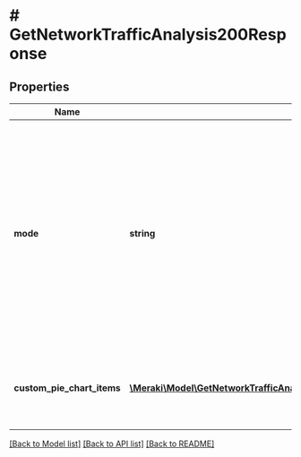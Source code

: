 # # GetNetworkTrafficAnalysis200Response

## Properties

Name | Type | Description | Notes
------------ | ------------- | ------------- | -------------
**mode** | **string** | The traffic analysis mode for the network. Can be one of &#39;disabled&#39; (do not collect traffic types),     &#39;basic&#39; (collect generic traffic categories), or &#39;detailed&#39; (collect destination hostnames). | [optional]
**custom_pie_chart_items** | [**\Meraki\Model\GetNetworkTrafficAnalysis200ResponseCustomPieChartItemsInner[]**](GetNetworkTrafficAnalysis200ResponseCustomPieChartItemsInner.md) | The list of items that make up the custom pie chart for traffic reporting. | [optional]

[[Back to Model list]](../../README.md#models) [[Back to API list]](../../README.md#endpoints) [[Back to README]](../../README.md)
